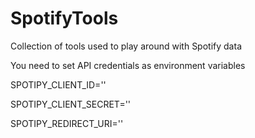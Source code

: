 # SpotifyTools
Collection of tools used to play around with Spotify data


You need to set API credentials as environment variables

SPOTIPY_CLIENT_ID=''

SPOTIPY_CLIENT_SECRET='' 

SPOTIPY_REDIRECT_URI=''